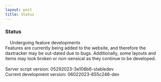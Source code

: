 ```yaml
---
layout: post
title: Status
---
```


### Status
<div class="messagew">
        <span class="flavor"><img src="https://em-content.zobj.net/thumbs/120/apple/354/warning_26a0-fe0f.png" height="11" style="display: inline; margin: 0rem"> Undergoing feature developments</span><br>
        Features are currently being added to the website, and therefore the daxtracker may be out-dated due to bugs. Additionally, some layouts and items may look broken or non-sensical as they continue to be developed. 
  <br>
  <br>
  Server script version: 05292023-3e106b6-stabledev <br>
  Current development version: 06022023-655c246-dev
</div>
